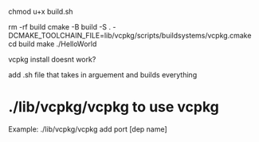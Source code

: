 chmod u+x build.sh

rm -rf build
cmake -B build -S . -DCMAKE_TOOLCHAIN_FILE=lib/vcpkg/scripts/buildsystems/vcpkg.cmake 
cd build
make
./HelloWorld

vcpkg install doesnt work?

add .sh file that takes in arguement and builds everything

# ./lib/vcpkg/vcpkg to use vcpkg
Example:
    ./lib/vcpkg/vcpkg add port [dep name]